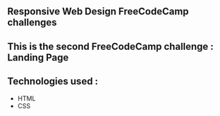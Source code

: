 ## Responsive Web Design FreeCodeCamp challenges

## This is the second FreeCodeCamp challenge : Landing Page

## Technologies used :

- HTML
- CSS
